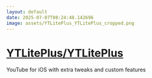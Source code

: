 ```yaml
---
layout: default
date: 2025-07-07T08:24:48.142696
image: assets/YTLitePlus_YTLitePlus_cropped.png
---
```


# [YTLitePlus/YTLitePlus](https://github.com/YTLitePlus/YTLitePlus)

YouTube for iOS with extra tweaks and custom features
